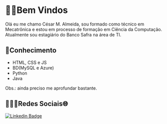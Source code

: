 # 👨‍💻Bem Vindos
Olá eu me chamo César M. Almeida, sou formado como técnico em Mecatrônica e estou em processo de formação em Ciência da Computação. Atualmente sou estagiário do Banco Safra na área de TI.
## 🧠Conhecimento

 - HTML, CSS e JS
 - BD(MySQL e Azure)
 - Python
 - Java
 
 Obs.: ainda preciso  me aprofundar bastante.
## 👨🏻‍💼Redes Sociais🌐
[![Linkedin Badge](https://img.shields.io/badge/-Linkedin-000?style=flat-square&logo=Linkedin&logoColor=white&link=https://www.linkedin.com/in/césar-de-moura-almeida-9ba7851a0/)](https://www.linkedin.com/in/césar-de-moura-almeida-9ba7851a0/)

